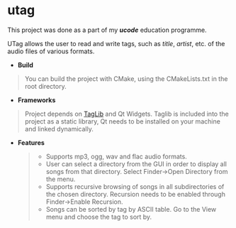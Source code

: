 # utag

This project was done as a part of my ***ucode*** education programme.

UTag allows the user to read and write tags, such as *title*, *artist*, etc. of the audio files of various formats.

- **Build**

> You can build the project with CMake, using the CMakeLists.txt in the root directory.

- **Frameworks**

> Project depends on [TagLib](https://github.com/taglib/taglib) and Qt Widgets. Taglib is included into the project as a static library, Qt needs to be installed on your machine and linked dynamically.

- **Features**
    > - Supports mp3, ogg, wav and flac audio formats.
    > - User can select a directory from the GUI in order to display all songs from that directory. Select Finder->Open Directory from the menu.
    > - Supports recursive browsing of songs in all subdirectories of the chosen directory. Recursion needs to be enabled through Finder->Enable Recursion.
    > - Songs can be sorted by tag by ASCII table. Go to the View menu and choose the tag to sort by.
